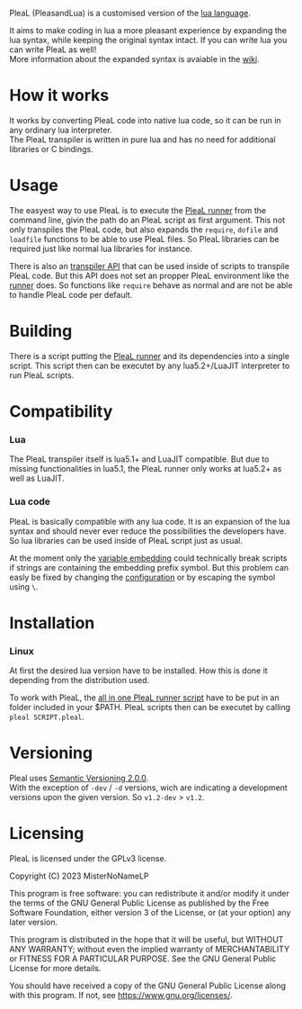 PleaL (PleasandLua) is a customised version of the [lua language](https://lua.org).  

It aims to make coding in lua a more pleasant experience by expanding the lua syntax, while keeping the original syntax intact. If you can write lua you can write PleaL as well!  
More information about the expanded syntax is avaiable in the [wiki](https://github.com/MisterNoNameLP/pleal/wiki/Syntax).

# How it works
It works by converting PleaL code into native lua code, so it can be run in any ordinary lua interpreter.  
The PleaL transpiler is written in pure lua and has no need for additional libraries or C bindings.  

# Usage
The easyest way to use PleaL is to execute the [PleaL runner](https://github.com/MisterNoNameLP/PleaL/blob/main/src/plealRunner.lua) from the command line, givin the path do an PleaL script as first argument. This not only transpiles the PleaL code, but also expands the `require`, `dofile` and `loadfile` functions to be able to use PleaL files. So PleaL libraries can be required just like normal lua libraries for instance.


There is also an [transpiler API](https://github.com/MisterNoNameLP/PleaL/blob/main/src/plealTranspilerAPI.lua) that can be used inside of scripts to transpile PleaL code. But this API does not set an propper PleaL environment like the [runner](https://github.com/MisterNoNameLP/PleaL/blob/main/src/plealRunner.lua) does. So functions like `require` behave as normal and are not be able to handle PleaL code per default.

# Building
There is a script putting the [PleaL runner](https://github.com/MisterNoNameLP/PleaL/blob/main/src/plealRunner.lua) and its dependencies into a single script. This script then can be executet by any lua5.2+/LuaJIT interpreter to run PleaL scripts.

# Compatibility
### Lua 
The PleaL transpiler itself is lua5.1+ and LuaJIT compatible. But due to missing functionalities in lua5.1, the PleaL runner only works at lua5.2+ as well as LuaJIT.  

### Lua code
PleaL is basically compatible with any lua code. It is an expansion of the lua syntax and should never ever reduce the possibilities the developers have. So lua libraries can be used inside of PleaL script just as usual.

At the moment only the [variable embedding](https://github.com/MisterNoNameLP/pleal/wiki/Syntax#variable-embedding) could technically break scripts if strings are containing the embedding prefix symbol. But this problem can easly be fixed by changing the [configuration](https://github.com/MisterNoNameLP/pleal/wiki/Configuration) or by escaping the symbol using `\`.

# Installation
### Linux
At first the desired lua version have to be installed. How this is done it depending from the distribution used.  

To work with PleaL, the [all in one PleaL runner script](https://github.com/MisterNoNameLP/PleaL/blob/main/building/release/pleal) have to be put in an folder included in your $PATH. PleaL scripts then can be executet by calling `pleal SCRIPT.pleal`.

# Versioning 
Pleal uses [Semantic Versioning 2.0.0](https://semver.org/).  
With the exception of `-dev` / `-d` versions, wich are indicating a development versions upon the given version. So `v1.2-dev` > `v1.2`.

# Licensing
PleaL is licensed under the GPLv3 license.

Copyright (C) 2023  MisterNoNameLP

This program is free software: you can redistribute it and/or modify
it under the terms of the GNU General Public License as published by
the Free Software Foundation, either version 3 of the License, or
(at your option) any later version.

This program is distributed in the hope that it will be useful,
but WITHOUT ANY WARRANTY; without even the implied warranty of
MERCHANTABILITY or FITNESS FOR A PARTICULAR PURPOSE.  See the
GNU General Public License for more details.

You should have received a copy of the GNU General Public License
along with this program.  If not, see <https://www.gnu.org/licenses/>.